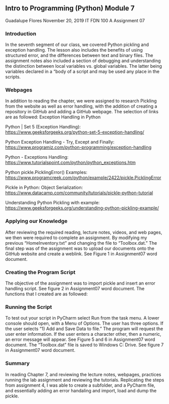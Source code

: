 ## Intro to Programming (Python) Module 7

Guadalupe Flores
November 20, 2019
IT FDN 100 A
Assignment 07

### Introduction
In the seventh segment of our class, we covered Python pickling and exception handling.  The lesson also includes the benefits of using structured error, and the differences between text and binary files.  The assignment notes also included a section of debugging and understanding the distinction between local variables vs. global variables. The latter being variables declared in a “body of a script and may be used any place in the scripts.

### Webpages
In addition to reading the chapter, we were assigned to research Pickling from the website as well as error handling, with the addition of creating a repository in GitHub and adding a GitHub webpage. The selection of links are as followed:
Exception Handling in Python

 Python | Set 5 (Exception Handling): https://www.geeksforgeeks.org/python-set-5-exception-handling/
 
 Python Exception Handling - Try, Except and Finally: https://www.programiz.com/python-programming/exception-handling
 
 Python - Exceptions Handling: https://www.tutorialspoint.com/python/python_exceptions.htm
 
 Python pickle.PicklingError() Examples: https://www.programcreek.com/python/example/2422/pickle.PicklingError
 
 Pickle in Python: Object Serialization: https://www.datacamp.com/community/tutorials/pickle-python-tutorial
 
 Understanding Python Pickling with example: https://www.geeksforgeeks.org/understanding-python-pickling-example/

### Applying our Knowledge
After reviewing the required reading, lecture notes, videos, and web pages, we then were required to complete an assignment. By modifying my previous “HomeInventory.txt” and changing the file to “Toolbox.dat.” The final step was of the assignment was to upload our documents onto the GitHub website and create a weblink. See Figure 1 in Assignment07 word document.

### Creating the Program Script
The objective of the assignment was to import pickle and insert an error handling script. See figure 2 in Assignment07 word document.
The  functions that I created are as followed:

### Running the Script
To test out your script in PyCharm select Run from the task menu. A lower console should open, with a Menu of  Options.  The user has three options. If the user selects “1) Add and Save Data to file.”   The program will request the user enter information. If the user enters a character other, then a numeric, an error message will appear.  See Figure 5 and 6 in Assignment07 word document. The  “Toolbox.dat” file is saved to Windows C: Drive. See figure 7 in Assignment07 word document. 

### Summary
In reading  Chapter 7, and reviewing the lecture notes, webpages, practices running the lab assignment and reviewing the tutorials. Replicating the steps from assignment 4, I was able to create a subfolder, and a PyCharm file, and essentially adding an error handaling and import, load and dump the pickle.

